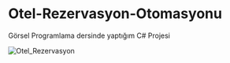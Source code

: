 # Otel-Rezervasyon-Otomasyonu
Görsel Programlama dersinde yaptığım C# Projesi

![Otel_Rezervasyon](https://user-images.githubusercontent.com/97339604/185305001-e924b3f5-6b37-464c-abb4-55b448bc5ccd.png)
